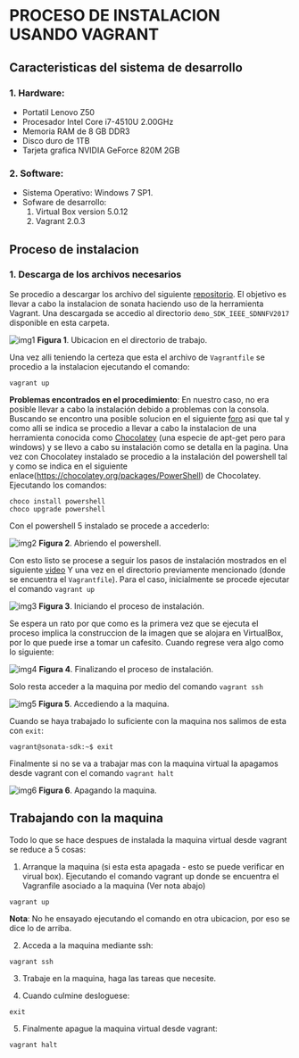 # PROCESO DE INSTALACION USANDO VAGRANT

## Caracteristicas del sistema de desarrollo

### 1. Hardware:
* Portatil Lenovo Z50
* Procesador Intel Core i7-4510U 2.00GHz 
* Memoria RAM de 8 GB DDR3 
* Disco duro de 1TB
* Tarjeta grafica NVIDIA GeForce 820M 2GB

### 2. Software:
* Sistema Operativo: Windows 7 SP1.
* Sofware de desarrollo:
  1. Virtual Box version 5.0.12
  2. Vagrant 2.0.3

## Proceso de instalacion

### 1. Descarga de los archivos necesarios
Se procedio a descargar los archivo del siguiente [repositorio](https://github.com/sonata-nfv/son-tutorials/tree/master/). El objetivo es llevar a cabo la instalacion de sonata haciendo uso de la herramienta Vagrant. Una descargada se accedio al directorio ```demo_SDK_IEEE_SDNNFV2017``` disponible en esta carpeta. 

![img1](./terminal.png)
**Figura 1**. Ubicacion en el directorio de trabajo.

Una vez alli teniendo la certeza que esta el archivo de ```Vagrantfile``` se procedio a la instalacion ejecutando el comando:

```
vagrant up
```

**Problemas encontrados en el procedimiento**: En nuestro caso, no era posible llevar a cabo la instalación debido a problemas con la consola. Buscando se encontro una posible solucion en el siguiente [foro](https://stackoverflow.com/questions/19902239/how-to-upgrade-powershell-version-from-2-0-to-3-0) asi que tal y como alli se indica se procedio a llevar a cabo la instalacion de una herramienta conocida como [Chocolatey](https://chocolatey.org/) (una especie de apt-get pero para windows) y se llevo a cabo su instalación como se detalla en la pagina. Una vez con Chocolatey instalado se procedio a la instalación del powershell tal y como se indica en el siguiente enlace(https://chocolatey.org/packages/PowerShell) de Chocolatey. Ejecutando los comandos:

```
choco install powershell
choco upgrade powershell
```

Con el powershell 5 instalado se procede a accederlo:

![img2](./powershell.png)
**Figura 2**. Abriendo el powershell.

Con esto listo se procese a seguir los pasos de instalación mostrados en el siguiente [video](https://www.youtube.com/watch?v=e6pgP-utSeE) Y una vez en el directorio previamente mencionado (donde se encuentra el ```Vagrantfile```). Para el caso, inicialmente se procede ejecutar el comando ```vagrant up``` 

![img3](./install_from_powershell.png)
**Figura 3**. Iniciando el proceso de instalación.

Se espera un rato por que como es la primera vez que se ejecuta el proceso implica la construccion de la imagen que se alojara en VirtualBox, por lo que puede irse a tomar un cafesito. Cuando regrese vera algo como lo siguiente:

![img4](./install_from_powershell_finished.png)
**Figura 4**. Finalizando el proceso de instalación.

Solo resta acceder a la maquina por medio del comando ```vagrant ssh```

![img5](./access_machine.png)
**Figura 5**. Accediendo a la maquina.

Cuando se haya trabajado lo suficiente con la maquina nos salimos de esta con ```exit```:

```vagrant@sonata-sdk:~$ exit```

Finalmente si no se va a trabajar mas con la maquina virtual la apagamos desde vagrant con el comando ```vagrant halt```

![img6](./halt_VM.png)
**Figura 6**. Apagando la maquina.

## Trabajando con la maquina

Todo lo que se hace despues de instalada la maquina virtual desde vagrant se reduce a 5 cosas:

1. Arranque la maquina (si esta esta apagada - esto se puede verificar en virual box). Ejecutando el comando vagrant up donde se encuentra el Vagranfile asociado a la maquina (Ver nota abajo)

```
vagrant up
```

**Nota**: No he ensayado ejecutando el comando en otra ubicacion, por eso se dice lo de arriba.

2. Acceda a la maquina mediante ssh:

```
vagrant ssh
```

3. Trabaje en la maquina, haga las tareas que necesite.

4. Cuando culmine desloguese:

```
exit
```

5. Finalmente apague la maquina virtual desde vagrant:

```
vagrant halt
```
